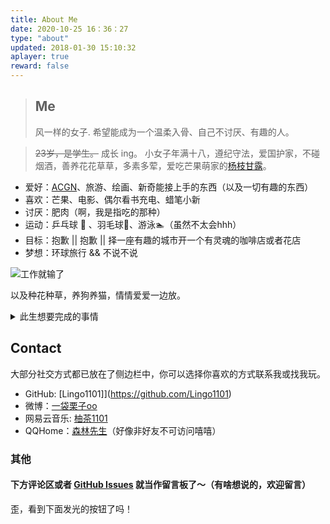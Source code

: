 ```yaml
---
title: About Me
date: 2020-10-25 16：36：27
type: "about"
updated: 2018-01-30 15:10:32
aplayer: true
reward: false
---
```


> ## Me
>
> 风一样的女子.
> 希望能成为一个温柔入骨、自己不讨厌、有趣的人。


> ~~23岁，是学生。~~ 成长 ing。
> 小女子年满十八，遵纪守法，爱国护家，不碰烟酒，善养花花草草，多素多荤，爱吃芒果萌家的[杨枝甘露](https://baike.baidu.com/item/杨枝甘露)。

- 爱好：[ACGN](https://baike.baidu.com/item/ACGN)、旅游、绘画、新奇能接上手的东西（以及一切有趣的东西）
- 喜欢：芒果、电影、偶尔看书充电、蜡笔小新
- 讨厌：肥肉（啊，我是指吃的那种）
- 运动：乒乓球 🏓 、羽毛球🏸、游泳🏊‍（虽然不太会hhh）
- 目标：抱歉 || 抱歉 || 择一座有趣的城市开一个有灵魂的咖啡店或者花店
- 梦想：环球旅行 && 不说不说

![工作就输了](https://cdn.jsdelivr.net/gh/YunYouJun/cdn/img/meme/no-work.jpg)

以及种花种草，养狗养猫，情情爱爱一边放。

<details>
<summary>此生想要完成的事情</summary>

- [ ] 找到自己喜欢能为之奋斗的事业
- [ ] 
- [ ] 环球旅行遇见形形色色有趣的人
- [ ] 沉下心来画一本有趣的漫画
- [ ] 做一部有故事的动画短片
- [ ] 画一本有趣的短篇漫画
- [ ] 写一首藏有回忆的歌
- [ ] 
- [ ] 成为一个自己不讨厌的、有趣的人

</details>

## Contact

大部分社交方式都已放在了侧边栏中，你可以选择你喜欢的方式联系我或找我玩。

- GitHub: [Lingo1101]](https://github.com/Lingo1101)
- 微博：[一袋栗子oo](https://weibo.com/u/5747304475)
- 网易云音乐: [柚茶1101](https://music.163.com/#/my/m/music/playlist?id=542561628)
- QQHome：[森林先生](https://user.qzone.qq.com/2809902487/main)（好像非好友不可访问嘻嘻）




### 其他

#### 下方评论区或者 [GitHub Issues](https://github.com/Lingo1101/Lingo1101.github.io/issues/4) 就当作留言板了～（有啥想说的，欢迎留言）


歪，看到下面发光的按钮了吗！
